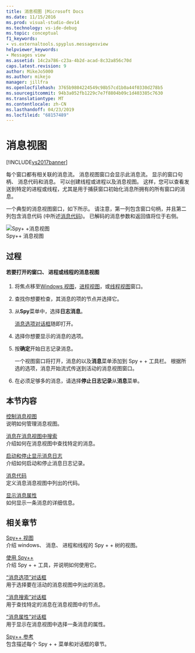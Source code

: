 ```yaml
---
title: 消息视图 |Microsoft Docs
ms.date: 11/15/2016
ms.prod: visual-studio-dev14
ms.technology: vs-ide-debug
ms.topic: conceptual
f1_keywords:
- vs.externaltools.spyplus.messagesview
helpviewer_keywords:
- Messages view
ms.assetid: 14c2a786-c23a-4b2d-acad-8c32a856c70d
caps.latest.revision: 9
author: MikeJo5000
ms.author: mikejo
manager: jillfra
ms.openlocfilehash: 3765b9804224549c98b57cd1b0a44f0330d278b5
ms.sourcegitcommit: 94b3a052fb1229c7e7f8804b09c1d403385c7630
ms.translationtype: MT
ms.contentlocale: zh-CN
ms.lasthandoff: 04/23/2019
ms.locfileid: "68157489"
---
```

# <a name="messages-view"></a>消息视图
[!INCLUDE[vs2017banner](../includes/vs2017banner.md)]

每个窗口都有相关联的消息流。 消息视图窗口会显示此消息流。 显示的窗口句柄、 消息代码和消息。 可以创建线程或进程以及消息视图。 这样，您可以查看发送到特定的进程或线程，尤其是用于捕获窗口初始化消息所拥有的所有窗口的消息。  
  
 一个典型的消息视图窗口，如下所示。 请注意，第一列包含窗口句柄，并且第二列包含消息代码 (中所述[消息代码](../debugger/message-codes.md))。 已解码的消息参数和返回值将位于右侧。  
  
 ![Spy&#43; &#43;消息视图](../debugger/media/spy-messagesview.png "Spy + + _MessagesView")  
Spy++ 消息视图  
  
## <a name="procedures"></a>过程  
  
#### <a name="to-open-a-messages-view-for-a-window-process-or-thread"></a>若要打开的窗口、 进程或线程的消息视图  
  
1. 将焦点移至[Windows 视图](../debugger/windows-view.md)，[进程视图](../debugger/processes-view.md)，或[线程视图](../debugger/threads-view.md)窗口。  
  
2. 查找你想要检查，其消息的项的节点并选择它。  
  
3. 从**Spy**菜单中，选择**日志消息**。  
  
     [消息选项对话框](../debugger/message-options-dialog-box.md)随即打开。  
  
4. 选择你想要显示的消息的选项。  
  
5. 按**确定**开始日志记录消息。  
  
     一个视图窗口将打开，消息的以及**消息**菜单添加到 Spy + + 工具栏。 根据所选的选项，消息开始流式传送到活动的消息视图窗口。  
  
6. 在必须足够多的消息，请选择**停止日志记录**从**消息**菜单。  
  
## <a name="in-this-section"></a>本节内容  
 [控制消息视图](../debugger/how-to-control-messages-view.md)  
 说明如何管理消息视图。  
  
 [消息在消息视图中搜索](../debugger/how-to-search-for-a-message-in-messages-view.md)  
 介绍如何在消息视图中查找特定的消息。  
  
 [启动和停止显示消息日志](../debugger/how-to-start-and-stop-the-message-log-display.md)  
 介绍如何启动和停止消息日志记录。  
  
 [消息代码](../debugger/message-codes.md)  
 定义消息消息视图中列出的代码。  
  
 [显示消息属性](../debugger/how-to-display-message-properties.md)  
 如何显示一条消息的详细信息。  
  
## <a name="related-sections"></a>相关章节  
 [Spy++ 视图](../debugger/spy-increment-views.md)  
 介绍 windows、 消息、 进程和线程的 Spy + + 树的视图。  
  
 [使用 Spy++](../debugger/using-spy-increment.md)  
 介绍 Spy + + 工具，并说明如何使用它。  
  
 [“消息选项”对话框](../debugger/message-options-dialog-box.md)  
 用于选择要在活动的消息视图中列出的消息。  
  
 [“消息搜索”对话框](../debugger/message-search-dialog-box.md)  
 用于查找特定的消息在消息视图中的节点。  
  
 [“消息属性”对话框](../debugger/message-properties-dialog-box.md)  
 用于显示在消息视图中选择一条消息的属性。  
  
 [Spy++ 参考](../debugger/spy-increment-reference.md)  
 包含描述每个 Spy + + 菜单和对话框的章节。
